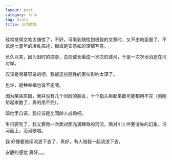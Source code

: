 ```yaml
---
layout: post
category: life
tag: diary
title: 沿河歌唱
---
```




经常觉得文笔太随性了，不好。可看到随性到极致的文章时，又不由地臣服了，不论是七堇年的凌乱描述，抑或是安意如的深情写意。

长久以来，因为旧时的摘录，总把成长看成一次次的渡河，于是一次次地消逝在河对岸。

应该是席慕容说的吧，我被这些随性的家伙影响太深了。

也许，是种幸福也说不定呢。

因为某些原因，我并没有几个同龄的朋友，十个指头掰起来数可能都用不完（刚刚掰起来数了，真的用不完）。

暗地里自语，我应该是比同龄人成熟吧。

生日要到了，我又要再一次面对那充满趣致的河流，面对川上终要消失的幻象，沿河而上，沿河歌唱。



我 好像要继续流浪下去了，真好，有人陪我一起流浪下去。



安静的感觉 真好。。。
